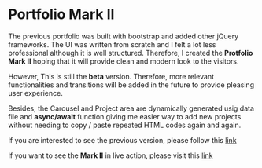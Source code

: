 # Portfolio Mark II

The previous portfolio was built with bootstrap and added other jQuery frameworks. The UI was written from scratch and I felt a lot less professional although it is well structured. Therefore, I created the __Protfolio Mark II__ hoping that it will provide clean and modern look to the visitors. 

However, This is still the __beta__ version. Therefore, more relevant functionalities and transitions will be added in the future to provide pleasing user experience.

Besides, the Carousel and Project area are dynamically generated usig data file and __async/await__ function giving me easier way to add new projects without needing to copy / paste repeated HTML codes again and again.

If you are interested to see the previous version, please follow this [link](https://htet-wai-yan.github.io/portfolio-mark-I)

If you want to see the __Mark II__ in live action, please visit this [link](https://htet-wai-yan.github.io)